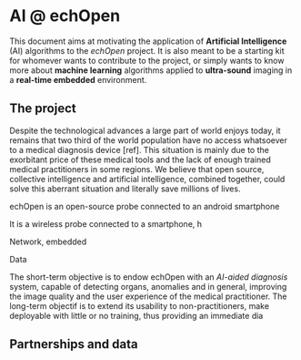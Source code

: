 # AI @ echOpen

This document aims at motivating the application of **Artificial Intelligence** \(AI\) algorithms to the _echOpen_ project. It is also meant to be a starting kit for whomever wants to contribute to the project, or simply wants to know more about **machine learning** algorithms applied to **ultra-sound** imaging in a **real-time embedded** environment.

## The project

Despite the technological advances a large part of world enjoys today, it remains that two third of the world population have no access whatsoever to a medical diagnosis device \[ref\]. This situation is mainly due to the exorbitant price of these medical tools and the lack of enough trained medical practitioners in some regions. We believe that open source, collective intelligence and artificial intelligence, combined together, could solve this aberrant situation and literally save millions of lives.

echOpen is an open-source probe connected to an android smartphone

It is a wireless probe connected to a smartphone, h

Network, embedded

Data

The short-term objective is to endow echOpen with an _AI-aided diagnosis_ system, capable of detecting organs, anomalies and in general, improving the image quality and the user experience of the medical practitioner. The long-term objectif is to extend its usability to non-practitioners, make deployable with little or no training, thus providing an immediate dia

## Partnerships and data




